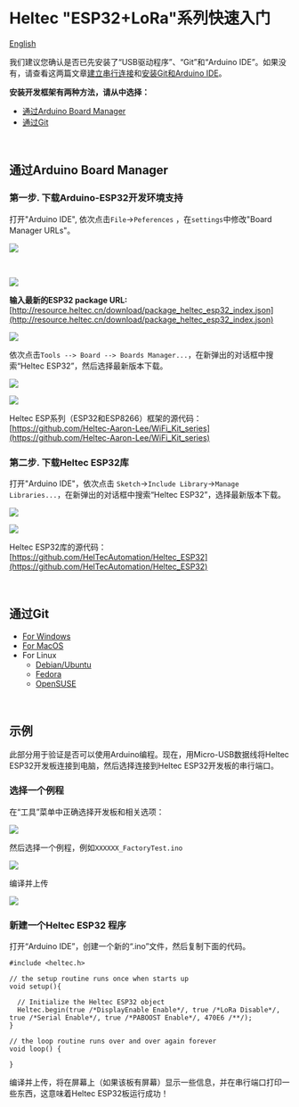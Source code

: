 # Heltec "ESP32+LoRa"系列快速入门
[English](https://heltec-automation-docs.readthedocs.io/en/latest/esp32/quick_start.html)

我们建议您确认是否已先安装了“USB驱动程序”、“Git”和“Arduino IDE”。如果没有，请查看这两篇文章[建立串行连接](https://heltec-automation.readthedocs.io/zh_CN/latest/general/establish_serial_connection.html)和[安装Git和Arduino IDE](https://heltec-automation.readthedocs.io/zh_CN/latest/general/how_to_install_git_and_arduino.html)。

**安装开发框架有两种方法，请从中选择：**

- [通过Arduino Board Manager](#arduino-board-manager)
- [通过Git](#git)

&nbsp;

## 通过Arduino Board Manager

### 第一步. 下载Arduino-ESP32开发环境支持

打开"Arduino IDE", 依次点击`File`->`Peferences` ，在`settings`中修改"Board Manager URLs"。

![](img/quick_start/01.png)

&nbsp;

![](img/quick_start/02.png)

**输入最新的ESP32 package URL:** [http://resource.heltec.cn/download/package_heltec_esp32_index.json](http://resource.heltec.cn/download/package_heltec_esp32_index.json)

![](img/quick_start/03.png)

依次点击`Tools --> Board --> Boards Manager...`，在新弹出的对话框中搜索“Heltec ESP32”，然后选择最新版本下载。

![](img/quick_start/04.png)

![](img/quick_start/05.png)

Heltec ESP系列（ESP32和ESP8266）框架的源代码：[https://github.com/Heltec-Aaron-Lee/WiFi_Kit_series](https://github.com/Heltec-Aaron-Lee/WiFi_Kit_series)

### 第二步. 下载Heltec ESP32库

打开"Arduino IDE"，依次点击 `Sketch`->`Include Library`->`Manage Libraries...`，在新弹出的对话框中搜索“Heltec ESP32”，选择最新版本下载。

![](img/quick_start/06.png)

![](img/quick_start/07.png)

Heltec ESP32库的源代码：[https://github.com/HelTecAutomation/Heltec_ESP32](https://github.com/HelTecAutomation/Heltec_ESP32)

&nbsp;

## 通过Git

- [For Windows](https://github.com/Heltec-Aaron-Lee/WiFi_Kit_series/blob/master/InstallGuide/windows.md)
- [For MacOS](https://github.com/Heltec-Aaron-Lee/WiFi_Kit_series/blob/master/InstallGuide/mac.md)
- For Linux
  - [Debian/Ubuntu](https://github.com/Heltec-Aaron-Lee/WiFi_Kit_series/blob/master/InstallGuide/debian_ubuntu.md)
  - [Fedora](https://github.com/Heltec-Aaron-Lee/WiFi_Kit_series/blob/master/InstallGuide/fedora.md)
  - [OpenSUSE](https://github.com/Heltec-Aaron-Lee/WiFi_Kit_series/blob/master/InstallGuide/opensuse.md)

&nbsp;

## 示例

此部分用于验证是否可以使用Arduino编程。现在，用Micro-USB数据线将Heltec ESP32开发板连接到电脑，然后选择连接到Heltec ESP32开发板的串行端口。

### 选择一个例程

在“工具”菜单中正确选择开发板和相关选项：

![](img/quick_start/08.png)

然后选择一个例程，例如`XXXXXX_FactoryTest.ino`

![](img/quick_start/09.png)

编译并上传

![](img/quick_start/10.png)

### 新建一个Heltec ESP32 程序

打开“Arduino IDE”，创建一个新的“.ino”文件，然后复制下面的代码。

```arduino
#include <heltec.h>

// the setup routine runs once when starts up
void setup(){

  // Initialize the Heltec ESP32 object
  Heltec.begin(true /*DisplayEnable Enable*/, true /*LoRa Disable*/, true /*Serial Enable*/, true /*PABOOST Enable*/, 470E6 /**/);
}

// the loop routine runs over and over again forever
void loop() {

}
```

编译并上传，将在屏幕上（如果该板有屏幕）显示一些信息，并在串行端口打印一些东西，这意味着Heltec ESP32板运行成功！